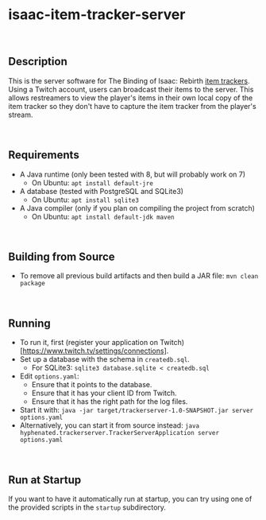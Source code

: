 isaac-item-tracker-server
=========================

<br />

Description
-----------

This is the server software for The Binding of Isaac: Rebirth [item trackers](https://github.com/Hyphen-ated/RebirthItemTracker). Using a Twitch account, users can broadcast their items to the server. This allows restreamers to view the player's items in their own local copy of the item tracker so they don't have to capture the item tracker from the player's stream.

<br />

Requirements
------------

* A Java runtime (only been tested with 8, but will probably work on 7)
  * On Ubuntu: `apt install default-jre`
* A database (tested with PostgreSQL and SQLite3)
  * On Ubuntu: `apt install sqlite3`
* A Java compiler (only if you plan on compiling the project from scratch)
  * On Ubuntu: `apt install default-jdk maven`

<br />

Building from Source
--------------------

* To remove all previous build artifacts and then build a JAR file: `mvn clean package`

<br />

Running
-------

* To run it, first (register your application on Twitch)[https://www.twitch.tv/settings/connections].
* Set up a database with the schema in `createdb.sql`.
  * For SQLite3: `sqlite3 database.sqlite < createdb.sql`
* Edit `options.yaml`:
  * Ensure that it points to the database.
  * Ensure that it has your client ID from Twitch.
  * Ensure that it has the right path for the log files.
* Start it with: `java -jar target/trackerserver-1.0-SNAPSHOT.jar server options.yaml`
* Alternatively, you can start it from source instead: `java hyphenated.trackerserver.TrackerServerApplication server options.yaml`

<br />

Run at Startup
--------------

If you want to have it automatically run at startup, you can try using one of the provided scripts in the `startup` subdirectory.
